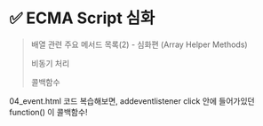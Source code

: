 # ✅ ECMA Script 심화

> 배열 관련 주요 메서드 목록(2) - 심화편 (Array Helper Methods)
>
> 비동기 처리
>
> 콜백함수



04_event.html 코드 복습해보면, addeventlistener click 안에 들어가있던 function() 이 콜백함수!

